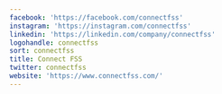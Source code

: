 ```yaml
---
facebook: 'https://facebook.com/connectfss'
instagram: 'https://instagram.com/connectfss'
linkedin: 'https://linkedin.com/company/connectfss'
logohandle: connectfss
sort: connectfss
title: Connect FSS
twitter: connectfss
website: 'https://www.connectfss.com/'
---
```


